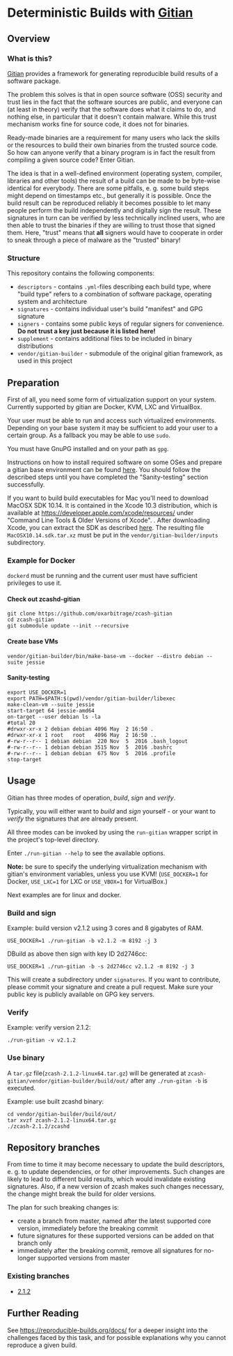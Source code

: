 # Deterministic Builds with [Gitian](https://gitian.org)

## Overview

### What is this?

[Gitian](https://gitian.org) provides a framework for generating reproducible build results of a software package.

The problem this solves is that in open source software (OSS) security and trust lies in the fact that the
software sources are public, and everyone can (at least in theory) verify that the software does what it claims to do,
and nothing else, in particular that it doesn't contain malware. While this trust mechanism works fine for source
code, it does not for binaries.

Ready-made binaries are a requirement for many users who lack the skills or the resources to build their own binaries
from the trusted source code. So how can anyone verify that a binary program is in fact the result from compiling a
given source code? Enter Gitian.

The idea is that in a well-defined environment (operating system, compiler, libraries and other tools) the result of
a build can be made to be byte-wise identical for everybody. There are some pitfalls, e. g. some build steps might
depend on timestamps etc., but generally it is possible. Once the build result can be reproduced reliably it becomes
possible to let many people perform the build independently and digitally sign the result. These signatures in turn
can be verified by less technically inclined users, who are then able to trust the binaries if they are willing to
trust those that signed them. Here, "trust" means that **all** signers would have to cooperate in order to sneak
through a piece of malware as the "trusted" binary!

### Structure

This repository contains the following components:

* `descriptors` - contains `.yml`-files describing each build type, where "build type" refers to a combination of software package, operating system and architecture
* `signatures` - contains individual user's build "manifest" and GPG signature
* `signers` - contains some public keys of regular signers for convenience.  **Do not trust a key just because it is listed here!**
* `supplement` - contains additional files to be included in binary distributions
* `vendor/gitian-builder` - submodule of the original gitian framework, as used in this project

## Preparation

First of all, you need some form of virtualization support on your system. Currently supported by gitian are Docker, KVM, LXC and VirtualBox.

Your user must be able to run and access such virtualized environments. Depending on your base system it may be sufficient to add your user to a certain group. As a fallback you may be able to use `sudo`.

You must have GnuPG installed and on your path as `gpg`.

Instructions on how to install required software on some OSes and prepare a gitian base environment can be found [here](https://github.com/devrandom/gitian-builder/blob/master/README.md).
You should follow the described steps until you have completed the "Sanity-testing" section successfully.

If you want to build build executables for Mac you'll need to download MacOSX SDK 10.14.
It is contained in the Xcode 10.3 distribution, which is available at https://developer.apple.com/xcode/resources/ under "Command Line Tools & Older Versions of Xcode". .
After downloading Xcode, you can extract the SDK as described [here](https://github.com/tpoechtrager/osxcross#packaging-the-sdk).
The resulting file `MacOSX10.14.sdk.tar.xz` must be put in the `vendor/gitian-builder/inputs` subdirectory.

### Example for Docker

`dockerd` must be running and the current user must have sufficient privileges to use it.

#### Check out zcashd-gitian

```
git clone https://github.com/oxarbitrage/zcash-gitian
cd zcash-gitian
git submodule update --init --recursive
```

#### Create base VMs

```
vendor/gitian-builder/bin/make-base-vm --docker --distro debian --suite jessie
```

#### Sanity-testing

```
export USE_DOCKER=1
export PATH=$PATH:$(pwd)/vendor/gitian-builder/libexec
make-clean-vm --suite jessie
start-target 64 jessie-amd64
on-target --user debian ls -la
#total 20
#drwxr-xr-x 2 debian debian 4096 May  2 16:50 .
#drwxr-xr-x 1 root   root   4096 May  2 16:50 ..
#-rw-r--r-- 1 debian debian  220 Nov  5  2016 .bash_logout
#-rw-r--r-- 1 debian debian 3515 Nov  5  2016 .bashrc
#-rw-r--r-- 1 debian debian  675 Nov  5  2016 .profile
stop-target
```

## Usage

Gitian has three modes of operation, *build*, *sign* and *verify*.

Typically, you will either want to *build* and *sign* yourself - or your want to *verify* the signatures that are already present.

All three modes can be invoked by using the `run-gitian` wrapper script in the project's top-level directory.

Enter `./run-gitian --help` to see the available options.

**Note:** be sure to specify the underlying virtualization mechanism with gitian's environment variables, unless you use KVM!
(`USE_DOCKER=1` for Docker, `USE_LXC=1` for LXC or `USE_VBOX=1` for VirtualBox.)

Next examples are for linux and docker.

### Build and sign

Example: build version v2.1.2 using 3 cores and 8 gigabytes of RAM.

 `USE_DOCKER=1 ./run-gitian -b v2.1.2 -m 8192 -j 3`

 DBuild as above then sign with key ID 2d2746cc:

`USE_DOCKER=1 ./run-gitian -b -s 2d2746cc v2.1.2 -m 8192 -j 3`

This will create a subdirectory under `signatures`. If you want to contribute, please commit your signature and create a pull request. Make sure your public key is publicly available on GPG key servers.

### Verify

Example: verify version 2.1.2:

`./run-gitian -v v2.1.2`

### Use binary

A `tar.gz` file(`zcash-2.1.2-linux64.tar.gz`) will be generated at `zcash-gitian/vendor/gitian-builder/build/out/`  after any `./run-gitan -b` is executed.

Example: use built zcashd binary: 

```
cd vendor/gitian-builder/build/out/
tar xvzf zcash-2.1.2-linux64.tar.gz
./zcash-2.1.2/zcashd
```

## Repository branches

From time to time it may become necessary to update the build descriptors, e. g. to update dependencies, or for other improvements.
Such changes are likely to lead to different build results, which would invalidate existing signatures.
Also, if a new version of zcash makes such changes necessary, the change might break the build for older versions.

The plan for such breaking changes is:

* create a branch from master, named after the latest supported core version, immediately before the breaking commit
* future signatures for these supported versions can be added on that branch only
* immediately after the breaking commit, remove all signatures for no-longer supported versions from master

### Existing branches

* [2.1.2](https://github.com/oxarbitrage/zcash-gitian/tree/2.1.2)

## Further Reading

See https://reproducible-builds.org/docs/ for a deeper insight into the challenges faced by this task, and for possible explanations why you cannot reproduce a given build.
